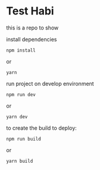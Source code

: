 # Test Habi

this is a repo to show 

install dependencies

```
npm install
```

or
```
yarn
```

run project on develop environment

```
npm run dev
```
or
```
yarn dev
```

to create the build to deploy:
```
npm run build
```
or
```
yarn build
```
